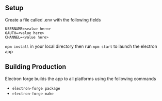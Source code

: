 ## Setup
Create a file called .env with the following fields

```
USERNAME=<value here>
OAUTH=<value here>
CHANNEL=<value here>
```

```npm install``` in your local directory then run ```npm start``` to launch the electron app

## Building Production
Electron forge builds the app to all platforms using the following commands
- ```electron-forge package```
- ```electron-forge make```